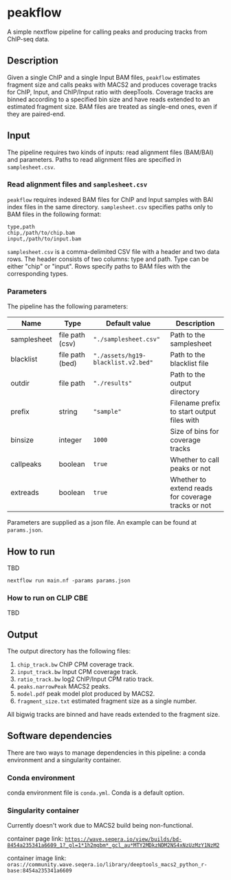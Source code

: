 # peakflow
A simple nextflow pipeline for calling peaks and producing tracks from ChIP-seq data.

## Description
Given a single ChIP and a single Input BAM files, `peakflow` estimates fragment size and calls peaks with MACS2 and produces coverage tracks for ChIP, Input, and ChIP/Input ratio with deepTools. Coverage tracks are binned according to a specified bin size and have reads extended to an estimated fragment size. BAM files are treated as single-end ones, even if they are paired-end.

## Input
The pipeline requires two kinds of inputs: read alignment files (BAM/BAI) and parameters. Paths to read alignment files are specified in `samplesheet.csv`.

### Read alignment files and `samplesheet.csv`
`peakflow` requires indexed BAM files for ChIP and Input samples with BAI index files in the same directory. `samplesheet.csv` specifies paths only to BAM files in the following format:

```
type,path
chip,/path/to/chip.bam
input,/path/to/input.bam

```

`samplesheet.csv` is a comma-delimited CSV file with a header and two data rows. The header consists of two columns: type and path. Type can be either "chip" or "input". Rows specify paths to BAM files with the corresponding types.

### Parameters
The pipeline has the following parameters:

| Name        | Type            | Default value                      | Description                                        |
|-------------|-----------------|------------------------------------|----------------------------------------------------|
| samplesheet | file path (csv) | `"./samplesheet.csv"`              | Path to the samplesheet                            |
| blacklist   | file path (bed) | `"./assets/hg19-blacklist.v2.bed"` | Path to the blacklist file                         |
| outdir      | file path       | `"./results"`                      | Path to the output directory                       |
| prefix      | string          | `"sample"`                         | Filename prefix to start output files with         |
| binsize     | integer         | `1000`                             | Size of bins for coverage tracks                   |
| callpeaks   | boolean         | `true`                             | Whether to call peaks or not                       |
| extreads    | boolean         | `true`                             | Whether to extend reads for coverage tracks or not |

Parameters are supplied as a json file. An example can be found at `params.json`.

## How to run
TBD
```{bash}
nextflow run main.nf -params params.json
```

### How to run on CLIP CBE
TBD

## Output
The output directory has the following files:

1. `chip_track.bw` ChIP CPM coverage track.
2. `input_track.bw` Input CPM coverage track.
3. `ratio_track.bw` log2 ChIP/Input CPM ratio track.
4. `peaks.narrowPeak` MACS2 peaks.
5. `model.pdf` peak model plot produced by MACS2. 
6. `fragment_size.txt` estimated fragment size as a single number.

All bigwig tracks are binned and have reads extended to the fragment size.

## Software dependencies

There are two ways to manage dependencies in this pipeline: a conda environment and a singularity container.

### Conda environment
conda environment file is `conda.yml`. Conda is a default option.

### Singularity container

Currently doesn't work due to MACS2 build being non-functional.

container page link: [`https://wave.seqera.io/view/builds/bd-8454a235341a6609_1?_gl=1*1h2mgbm*_gcl_au*MTY2MDkzNDM2NS4xNzUzMzY1NzM2`](https://wave.seqera.io/view/builds/bd-8454a235341a6609_1?_gl=1*1h2mgbm*_gcl_au*MTY2MDkzNDM2NS4xNzUzMzY1NzM2)

container image link: `oras://community.wave.seqera.io/library/deeptools_macs2_python_r-base:8454a235341a6609`
